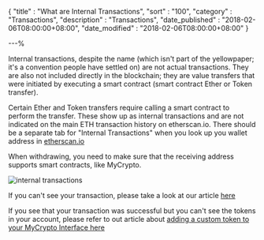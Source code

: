 {
"title"       : "What are Internal Transactions",
"sort"        : "100",
"category"    : "Transactions",
"description" : "Transactions",
"date_published" : "2018-02-06T08:00:00+08:00",
"date_modified"  : "2018-02-06T08:00:00+08:00"
}

---%

Internal transactions, despite the name (which isn't part of the yellowpaper; it's a convention people have settled on) are not actual transactions. They are also not included directly in the blockchain; they are value transfers that were initiated by executing a smart contract (smart contract Ether or Token transfer). 

Certain Ether and Token transfers require calling a smart contract to perform the transfer. These show up as internal transactions and are not indicated on the main ETH transaction history on etherscan.io. There should be a separate tab for "Internal Transactions" when you look up you wallet address in [etherscan.io](https://etherscan.io/)

When withdrawing, you need to make sure that the receiving address supports smart contracts, like MyCrypto. 

![internal transactions](https://imgur.com/a/mrevO)


If you can't see your transaction, please take a look at our article [here](https://support.mycrypto.com/transactions/transactions-not-showing-or-pending.html)

If you see that your transaction was successful but you can't see the tokens in your account, please refer to out article about [adding a custom token to your MyCrypto Interface here](https://support.mycrypto.com/tokens/adding-new-token-and-sending-custom-tokens.html) 

